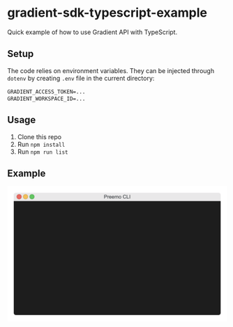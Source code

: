 # gradient-sdk-typescript-example

Quick example of how to use Gradient API with TypeScript.

## Setup

The code relies on environment variables. They can be injected through `dotenv` by creating `.env` file in the current directory:

```
GRADIENT_ACCESS_TOKEN=...
GRADIENT_WORKSPACE_ID=...
```

## Usage

1. Clone this repo
2. Run `npm install`
3. Run `npm run list`

## Example

![Alt Text](example.gif)

